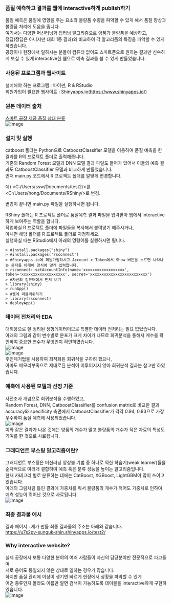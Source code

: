 ### 품질 예측하고 결과를 웹에 interactive하게 publish하기  

품질 예측은 품질에 영향을 주는 요소와 불량품 수량을 파악할 수 있게 해서 품질 향상과 불량품 처리에 도움을 줍니다.  
여기서는 다양한 머신러닝과 딥러닝 알고리즘으로 양품과 불량품을 예상하고,  
정답(정답은 아니지만 대회 1등 결과)와 비교하여 각 알고리즘의 특징을 파악할 수 있게 하였습니다.  
공장이나 현장에서 일하시는 분들이 컴퓨터 없이도 스마트폰으로 원하는 결과만 신속하게 보실 수 있게 interactive한 웹으로 예측 결과를 볼 수 있게 만들었습니다.  

  
### 사용된 프로그램과 웹사이트  
  
설치해야 하는 프로그램 : 파이썬, R & RStudio  
회원가입이 필요한 웹사이트 : Shinyapps.io(https://www.shinyapps.io/)  

  
### 원본 데이터 출처  
  
[스마트 공장 제품 품질 상태 분류](https://dacon.io/competitions/official/236055/data)  
![image](https://github.com/SungUk/quality/assets/5809062/7fdc761b-5e34-44f7-bccb-2ab1ed3c2be1)


### 설치 및 실행  
  
catboost 폴더는 Python으로 CatboostClassifier 모델을 이용하여 품질 예측을 한 결과를 R의 프로젝트 폴더로 출력해줍니다.  
기존의 Random Forest 모델과 DNN 모델 결과 파일도 들어가 있어서 이들의 예측 결과도 CatboostClassifier 모델과 비교하게 만들었습니다.  
먼저 main.py 코드에서 R 프로젝트 폴더를 알맞게 변경합니다.  
  
예) <C:/Users/ssw/Documents/test2/>를 <C:/Users/hong/Documents/RShiny/>로 변경.
  
변경이 끝나면 main.py 파일을 실행하시면 됩니다.  

RShiny 폴더는 R 프로젝트 폴더로 품질예측 결과 파일을 입력받아 웹에서 interactive하게 보여주는 역할을 합니다.  
작업하실 R 프로젝트 폴더에 파일들을 복사해서 붙여넣기 해주시거나,  
아니면 해당 폴더를 R 프로젝트 폴더로 지정하세요.  
실행하실 때는 RStudio에서 아래의 명령어를 실행하시면 됩니다.  
```
> #install.packages("shiny")
> #install.packages('rsconnect')
> #Shinyapps.io에 회원가입하시고 Account > Token에서 Show 버튼을 누르면 나타나는 문자를 아래에 양식에 맞게 입력합니다.
> rsconnect::setAccountInfo(name='xxxxxxxxxxxxxxxxxx', token='xxxxxxxxxxxxxxxxxxx', secret='xxxxxxxxxxxxxxxxxxxxxxxxx')
> #자신의 컴퓨터에서 먼저 보기
> library(shiny)
> runApp()
> #웹에 퍼블리쉬하기
> library(rsconnect)
> deployApp()
```


### 데이터 전처리와 EDA  
  
대회용으로 잘 정리된 정형데이터이므로 특별한 데이터 전처리는 필요 없었습니다.  
아래의 그림과 같이 변수별로 분포가 크게 차이가 나므로 회귀분석을 통해서 계수를 확인하여 중요한 변수가 무엇인지 확인하였습니다.  
![image](https://github.com/SungUk/quality/assets/5809062/ba77d349-2348-4922-9ffe-41aa093dfe7e)  
![image](https://github.com/SungUk/quality/assets/5809062/584c4333-33ab-45f6-aa8a-56651bd44eb7)  
후진제거법을 사용하여 최적화된 회귀식을 구하려 했으나,  
아마도 메모리부족으로 제대로된 분석이 이루어지지 않아 회귀분석 결과는 참고만 하였습니다.  

  
### 예측에 사용된 모델과 선정 기준  
  
사전조사 개념으로 회귀분석을 수행하였고,  
Random Forest, DNN, CatboostClassifier를 confusion matrix로 비교한 결과  
accuracy와 specificity 측면에서 CatboostClassifier가 각각 0.94, 0.83으로 가장 우수하여 품질 예측에 사용되었습니다.  
![image](https://github.com/SungUk/quality/assets/5809062/8dd8bcd2-e7c7-4baa-a492-98ac6d5337c5)  
이와 같은 결과가 나온 것에는 양품의 개수가 많고 불량품의 개수가 적은 자료의 특성도 기여를 한 것으로 사료됩니다.  


### 그래디언트 부스팅 알고리즘이란?  
  
그래디언트 부스팅은 머신러닝 앙상블 기법 중 하나로 약한 학습기(weak learner)들을  
순차적으로 여러개 결합하여 예측 혹은 분류 성능을 높이는 알고리즘입니다.  
현재 카테고리 별로 분류하는 데에는 CatBoost, XGBoost, LightGBM이 많이 쓰이고 있습니다.  
아래의 그림처럼 틀린 결과에 가중치를 줘서 불량품의 개수가 적어도 가중치로 인하여 예측 성능이 뛰어난 것으로 사료됩니다.  
![image](https://github.com/SungUk/quality/assets/5809062/9cd5e524-33af-4be4-b735-b180a1fe8ee3)  


### 최종 결과물 예시  
  
결과 페이지 : 제가 만들 최종 결과물의 주소는 아래와 같습니다.  
https://u7s2pv-sunguk-shin.shinyapps.io/test2/  
  

### Why interactive website?  
  
실제 공장에서 보통 다양한 분야의 여러 사람들이 자신의 담당분야만 전문적으로 파고들며  
서로 용어도 통일되지 않은 상태로 일하는 경우가 많습니다.  
하지만 품질 관리에 이상이 생기면 빠르게 현장에서 상황을 파악할 수 있게  
어떤 종류인지 몰라도 이름만 알면 검색이 가능하도록 테이블을 interactive하게 구현하였습니다.  
![image](https://github.com/SungUk/quality/assets/5809062/58866956-dc07-448f-bf39-cad0fe610ea0)



  
